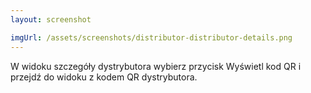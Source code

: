 ```yaml
---
layout: screenshot

imgUrl: /assets/screenshots/distributor-distributor-details.png
---
```

W widoku szczegóły dystrybutora wybierz przycisk Wyświetl kod QR i przejdź do widoku z kodem QR dystrybutora.